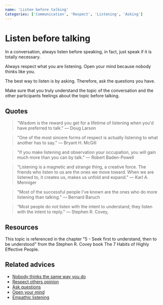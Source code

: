 ```yaml
---
name: 'Listen before talking'
Categories: ['Communication', 'Respect', 'Listening', 'Asking']
---
```

# Listen before talking

In a conversation, always listen before speaking, in fact, just speak if it is totally necessary.

Always respect what you are listening. Open your mind because nobody thinks like you.

The best way to listen is by asking. Therefore, ask the questions you have.

Make sure that you truly understand the topic of the conversation and the other participants feelings about the topic before talking.

## Quotes

> "Wisdom is the reward you get for a lifetime of listening when you'd have preferred to talk." ― Doug Larson

> "One of the most sincere forms of respect is actually listening to what another has to say." ― Bryant H. McGill

> "If you make listening and observation your occupation, you will gain much more than you can by talk." ― Robert Baden-Powell

> "Listening is a magnetic and strange thing, a creative force. The friends who listen to us are the ones we move toward. When we are listened to, it creates us, makes us unfold and expand." ― Karl A. Menniger

> "Most of the successful people I've known are the ones who do more listening than talking." ― Bernard Baruch

> “Most people do not listen with the intent to understand; they listen with the intent to reply.” ― Stephen R. Covey,

## Resources

This topic is referenced in the chapter "5 - Seek first to understand, then to be understood" from the Stephen R. Covey book The 7 Habits of Highly Effective People.

## Related advices

- [Nobody thinks the same way you do](../Nobody%20thinks%20the%20same%20way%20you%20do/index.md)
- [Respect others opinion](../Respect%20others%20opinion/index.md)
- [Ask questions](../Ask%20questions/index.md)
- [Open your mind](../Open%20your%20mind/index.md)
- [Empathic listening](../Empathic%20Listening/index.md)